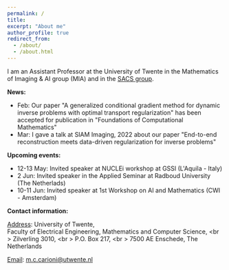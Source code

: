 ```yaml
---
permalink: /
title: 
excerpt: "About me"
author_profile: true
redirect_from: 
  - /about/
  - /about.html
---
```


I am an Assistant Professor at the University of Twente in the Mathematics of Imaging & AI group (MIA) and in the [SACS group](https://www.utwente.nl/en/eemcs/sacs/).




<b> News: </b>
  * Feb: Our paper "A generalized conditional gradient method for dynamic inverse problems with optimal transport regularization" has been accepted for publication in "Foundations of Computational Mathematics"
  * Mar: I gave a talk at SIAM Imaging, 2022 about our paper "End-to-end reconstruction meets data-driven regularization for inverse problems"



<b> Upcoming events: </b>
  * 12-13 May: Invited speaker at NUCLEi workshop at GSSI (L'Aquila - Italy)
  * 2 Jun: Invited speaker in the Applied Seminar at Radboud University (The Netherlads)
  * 10-11 Jun: Invited speaker at 1st Workshop on AI and Mathematics (CWI - Amsterdam)


<b> Contact information: </b>

<u>Address</u>: University of Twente, <br /> 
Faculty of Electrical Engineering, Mathematics and Computer Science, <br \>
Zilverling  3010, <br \>
P.O. Box 217, <br \>
7500 AE Enschede, The Netherlands

<u>Email</u>: m.c.carioni@utwente.nl
